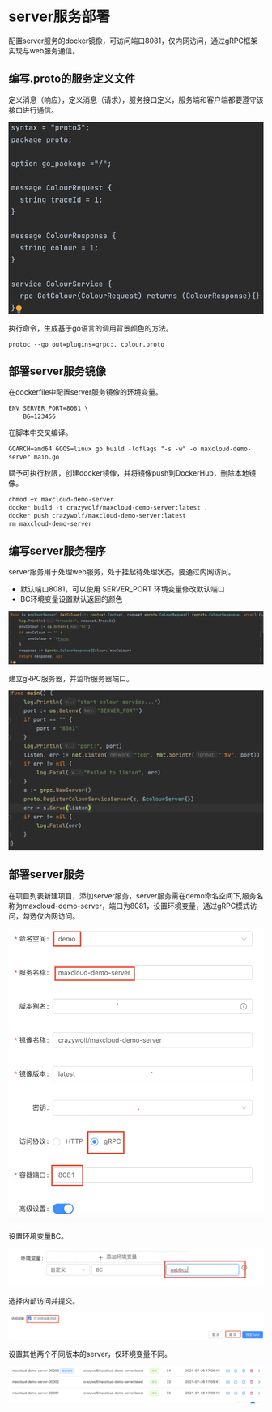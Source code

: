 # server服务部署

配置server服务的docker镜像，可访问端口8081，仅内网访问，通过gRPC框架实现与web服务通信。

## 编写.proto的服务定义文件

定义消息（响应），定义消息（请求），服务接口定义，服务端和客户端都要遵守该接口进行通信。

![](../.gitbook/assets/jie-ping-20210708-xia-wu-3.34.34.png)

执行命令，生成基于go语言的调用背景颜色的方法。

```text
protoc --go_out=plugins=grpc:. colour.proto
```

##  部署server服务镜像

在dockerfile中配置server服务镜像的环境变量。

```text
ENV SERVER_PORT=8081 \
    BG=123456
```

 在脚本中交叉编译。

```text
GOARCH=amd64 GOOS=linux go build -ldflags "-s -w" -o maxcloud-demo-server main.go
```

 赋予可执行权限，创建docker镜像，并将镜像push到DockerHub，删除本地镜像。

```text
chmod +x maxcloud-demo-server
docker build -t crazywolf/maxcloud-demo-server:latest .
docker push crazywolf/maxcloud-demo-server:latest
rm maxcloud-demo-server
```

##  编写server服务程序

server服务用于处理web服务，处于挂起待处理状态，要通过内网访问。

* 默认端口8081，可以使用 SERVER\_PORT 环境变量修改默认端口
* BC环境变量设置默认返回的颜色

![](../.gitbook/assets/jie-ping-20210708-xia-wu-6.10.43.png)

建立gRPC服务器，并监听服务器端口。

![](../.gitbook/assets/jie-ping-20210708-xia-wu-6.13.38.png)

## 部署server服务

在项目列表新建项目，添加server服务，server服务需在demo命名空间下,服务名称为maxcloud-demo-server，端口为8081，设置环境变量，通过gRPC模式访问，勾选仅内网访问。

![](../.gitbook/assets/jie-ping-20210728-shang-wu-11.29.53.png)

设置环境变量BC。

![](../.gitbook/assets/jie-ping-20210728-shang-wu-11.32.04.png)

选择内部访问并提交。

![](../.gitbook/assets/jie-ping-20210728-shang-wu-11.32.42.png)

设置其他两个不同版本的server，仅环境变量不同。

![](../.gitbook/assets/jie-ping-20210728-shang-wu-11.25.26.png)



